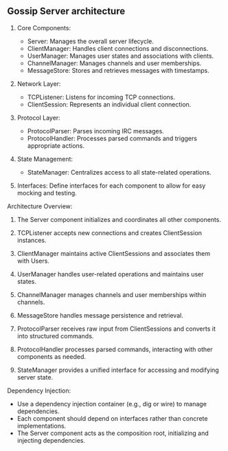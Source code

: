 ## Gossip Server architecture

1. Core Components:
   - Server: Manages the overall server lifecycle.
   - ClientManager: Handles client connections and disconnections.
   - UserManager: Manages user states and associations with clients.
   - ChannelManager: Manages channels and user memberships.
   - MessageStore: Stores and retrieves messages with timestamps.

2. Network Layer:
   - TCPListener: Listens for incoming TCP connections.
   - ClientSession: Represents an individual client connection.

3. Protocol Layer:
   - ProtocolParser: Parses incoming IRC messages.
   - ProtocolHandler: Processes parsed commands and triggers appropriate actions.

4. State Management:
   - StateManager: Centralizes access to all state-related operations.

5. Interfaces:
   Define interfaces for each component to allow for easy mocking and testing.

Architecture Overview:

1. The Server component initializes and coordinates all other components.

2. TCPListener accepts new connections and creates ClientSession instances.

3. ClientManager maintains active ClientSessions and associates them with Users.

4. UserManager handles user-related operations and maintains user states.

5. ChannelManager manages channels and user memberships within channels.

6. MessageStore handles message persistence and retrieval.

7. ProtocolParser receives raw input from ClientSessions and converts it into structured commands.

8. ProtocolHandler processes parsed commands, interacting with other components as needed.

9. StateManager provides a unified interface for accessing and modifying server state.

Dependency Injection:

- Use a dependency injection container (e.g., dig or wire) to manage dependencies.
- Each component should depend on interfaces rather than concrete implementations.
- The Server component acts as the composition root, initializing and injecting dependencies.
